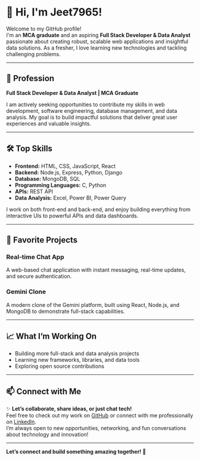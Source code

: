 # 👋 Hi, I'm Jeet7965!

Welcome to my GitHub profile!  
I'm an **MCA graduate** and an aspiring **Full Stack Developer & Data Analyst** passionate about creating robust, scalable web applications and insightful data solutions. As a fresher, I love learning new technologies and tackling challenging problems.

---

## 🚀 Profession

**Full Stack Developer & Data Analyst | MCA Graduate**

I am actively seeking opportunities to contribute my skills in web development, software engineering, database management, and data analysis. My goal is to build impactful solutions that deliver great user experiences and valuable insights.

---

## 🛠️ Top Skills

- **Frontend:** HTML, CSS, JavaScript, React
- **Backend:** Node.js, Express, Python, Django
- **Database:** MongoDB, SQL
- **Programming Languages:** C, Python
- **APIs:** REST API
- **Data Analysis:** Excel, Power BI, Power Query

I work on both front-end and back-end, and enjoy building everything from interactive UIs to powerful APIs and data dashboards.

---

## 🌟 Favorite Projects

### Real-time Chat App

A web-based chat application with instant messaging, real-time updates, and secure authentication.

### Gemini Clone

A modern clone of the Gemini platform, built using React, Node.js, and MongoDB to demonstrate full-stack capabilities.

---

## 📈 What I’m Working On

- Building more full-stack and data analysis projects
- Learning new frameworks, libraries, and data tools
- Exploring open source contributions

---

## 📫 Connect with Me

✨ **Let’s collaborate, share ideas, or just chat tech!**  
Feel free to check out my work on [GitHub](https://github.com/jeet7965) or connect with me professionally on [LinkedIn](https://linkedin.com/in/sarvajeet-chauhan-92836a201).  
I’m always open to new opportunities, networking, and fun conversations about technology and innovation!

---

**Let’s connect and build something amazing together! 🚀**